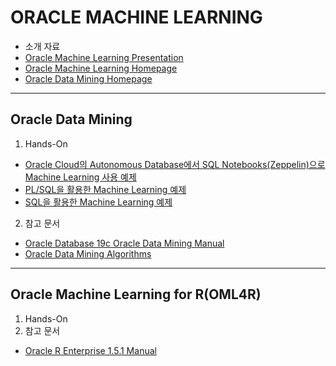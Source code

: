 ORACLE MACHINE LEARNING
===
* 소개 자료
* [Oracle Machine Learning Presentation](https://www.oracle.com/technetwork/database/options/advanced-analytics/oaa122new-3744136.pdf)
* [Oracle Machine Learning Homepage](https://www.oracle.com/database/technologies/datawarehouse-bigdata/machine-learning.html)
* [Oracle Data Mining Homepage](https://www.oracle.com/database/technologies/advanced-analytics/odm.html)



***
Oracle Data Mining
---
1. Hands-On
* [Oracle Cloud의 Autonomous Database에서 SQL Notebooks(Zeppelin)으로 Machine Learning 사용 예제](https://github.com/oracle/oracle-db-examples/tree/master/machine-learning)
* [PL/SQL을 활용한 Machine Learning 예제](https://github.com/oracle/oracle-db-examples/tree/master/plsql)
* [SQL을 활용한 Machine Learning 예제](https://github.com/oracle/oracle-db-examples/tree/master/sql)

2. 참고 문서
* [Oracle Database 19c Oracle Data Mining Manual](https://docs.oracle.com/en/database/oracle/oracle-database/19/dmcon/index.html)
* [Oracle Data Mining Algorithms](https://www.oracle.com/database/technologies/advanced-analytics/odm-techniques-algorithms.html)



***

Oracle Machine Learning for R(OML4R)
---
1. Hands-On
2. 참고 문서
* [Oracle R Enterprise 1.5.1 Manual](https://docs.oracle.com/en/database/oracle/r-enterprise/1.5.1/index.html)
